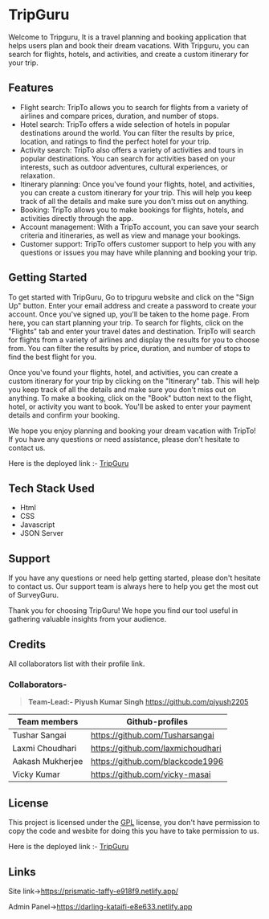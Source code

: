 # TripGuru
Welcome to Tripguru, It is a travel planning and booking application that helps users plan and book their dream vacations. With Tripguru, you can search for flights, hotels, and activities, and create a custom itinerary for your trip.

## Features
* Flight search: TripTo allows you to search for flights from a variety of airlines and compare prices, duration, and number of stops.
* Hotel search: TripTo offers a wide selection of hotels in popular destinations around the world. You can filter the results by price, location, and ratings to find the perfect hotel for your trip.
* Activity search: TripTo also offers a variety of activities and tours in popular destinations. You can search for activities based on your interests, such as outdoor adventures, cultural experiences, or relaxation.
* Itinerary planning: Once you've found your flights, hotel, and activities, you can create a custom itinerary for your trip. This will help you keep track of all the details and make sure you don't miss out on anything.
* Booking: TripTo allows you to make bookings for flights, hotels, and activities directly through the app.
* Account management: With a TripTo account, you can save your search criteria and itineraries, as well as view and manage your bookings.
* Customer support: TripTo offers customer support to help you with any questions or issues you may have while planning and booking your trip.


## Getting Started
To get started with TripGuru, Go to tripguru website and click on the "Sign Up" button. Enter your email address and create a password to create your account. Once you've signed up, you'll be taken to the home page. From here, you can start planning your trip. To search for flights, click on the "Flights" tab and enter your travel dates and destination. TripTo will search for flights from a variety of airlines and display the results for you to choose from. You can filter the results by price, duration, and number of stops to find the best flight for you.

Once you've found your flights, hotel, and activities, you can create a custom itinerary for your trip by clicking on the "Itinerary" tab. This will help you keep track of all the details and make sure you don't miss out on anything. To make a booking, click on the "Book" button next to the flight, hotel, or activity you want to book. You'll be asked to enter your payment details and confirm your booking.

We hope you enjoy planning and booking your dream vacation with TripTo! If you have any questions or need assistance, please don't hesitate to contact us.

Here is the deployed link :- [TripGuru](https://prismatic-taffy-e918f9.netlify.app)

## Tech Stack Used
* Html
* CSS
* Javascript
* JSON Server

## Support
If you have any questions or need help getting started, please don't hesitate to contact us. Our support team is always here to help you get the most out of SurveyGuru.

Thank you for choosing TripGuru! We hope you find our tool useful in gathering valuable insights from your audience.

## Credits
All collaborators list with their profile link.
### Collaborators-
>**Team-Lead:- Piyush Kumar Singh** <https://github.com/piyush2205>

| Team members | Github-profiles |
| ------ | ------ |
| Tushar Sangai | <https://github.com/Tusharsangai> |
| Laxmi Choudhari | <https://github.com/laxmichoudhari> |
| Aakash Mukherjee | <https://github.com/blackcode1996> |
| Vicky Kumar | <https://github.com/vicky-masai> |

## License
This project is licensed under the [GPL](https://www.gnu.org/licenses/gpl-3.0.en.html) license, you don't have permission to copy the code and wesbite for doing this you have to take permission to us.

Here is the deployed link :- [TripGuru](https://prismatic-taffy-e918f9.netlify.app)

## Links

Site link->https://prismatic-taffy-e918f9.netlify.app/

Admin Panel->https://darling-kataifi-e8e633.netlify.app

